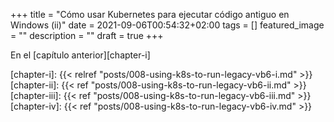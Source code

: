 +++
title =  "Cómo usar Kubernetes para ejecutar código antiguo en Windows (ii)"
date = 2021-09-06T00:54:32+02:00
tags = []
featured_image = ""
description = ""
draft = true
+++

En el [capítulo anterior][chapter-i] 





[chapter-i]: {{< relref "posts/008-using-k8s-to-run-legacy-vb6-i.md" >}}
[chapter-ii]: {{< ref "posts/008-using-k8s-to-run-legacy-vb6-ii.md" >}}
[chapter-iii]: {{< ref "posts/008-using-k8s-to-run-legacy-vb6-iii.md" >}}
[chapter-iv]: {{< ref "posts/008-using-k8s-to-run-legacy-vb6-iv.md" >}}